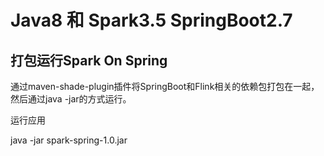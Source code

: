 # Java8 和 Spark3.5  SpringBoot2.7

## 打包运行Spark On Spring

通过maven-shade-plugin插件将SpringBoot和Flink相关的依赖包打包在一起，然后通过java -jar的方式运行。

运行应用

java -jar spark-spring-1.0.jar

